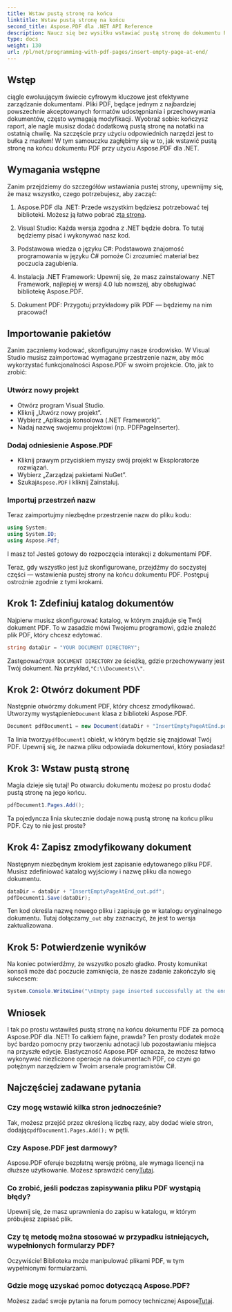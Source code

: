 ```yaml
---
title: Wstaw pustą stronę na końcu
linktitle: Wstaw pustą stronę na końcu
second_title: Aspose.PDF dla .NET API Reference
description: Naucz się bez wysiłku wstawiać pustą stronę do dokumentu PDF za pomocą Aspose.PDF dla .NET w tym przyjaznym dla początkujących przewodniku. Idealny do szybkich edycji.
type: docs
weight: 130
url: /pl/net/programming-with-pdf-pages/insert-empty-page-at-end/
---
```

## Wstęp

ciągle ewoluującym świecie cyfrowym kluczowe jest efektywne zarządzanie dokumentami. Pliki PDF, będące jednym z najbardziej powszechnie akceptowanych formatów udostępniania i przechowywania dokumentów, często wymagają modyfikacji. Wyobraź sobie: kończysz raport, ale nagle musisz dodać dodatkową pustą stronę na notatki na ostatnią chwilę. Na szczęście przy użyciu odpowiednich narzędzi jest to bułka z masłem! W tym samouczku zagłębimy się w to, jak wstawić pustą stronę na końcu dokumentu PDF przy użyciu Aspose.PDF dla .NET.

## Wymagania wstępne

Zanim przejdziemy do szczegółów wstawiania pustej strony, upewnijmy się, że masz wszystko, czego potrzebujesz, aby zacząć:

1.  Aspose.PDF dla .NET: Przede wszystkim będziesz potrzebować tej biblioteki. Możesz ją łatwo pobrać z[ta strona](https://releases.aspose.com/pdf/net/).

2. Visual Studio: Każda wersja zgodna z .NET będzie dobra. To tutaj będziemy pisać i wykonywać nasz kod.

3. Podstawowa wiedza o języku C#: Podstawowa znajomość programowania w języku C# pomoże Ci zrozumieć materiał bez poczucia zagubienia.

4. Instalacja .NET Framework: Upewnij się, że masz zainstalowany .NET Framework, najlepiej w wersji 4.0 lub nowszej, aby obsługiwać bibliotekę Aspose.PDF.

5. Dokument PDF: Przygotuj przykładowy plik PDF — będziemy na nim pracować!

## Importowanie pakietów

Zanim zaczniemy kodować, skonfigurujmy nasze środowisko. W Visual Studio musisz zaimportować wymagane przestrzenie nazw, aby móc wykorzystać funkcjonalności Aspose.PDF w swoim projekcie. Oto, jak to zrobić:

### Utwórz nowy projekt

- Otwórz program Visual Studio.
- Kliknij „Utwórz nowy projekt”.
- Wybierz „Aplikacja konsolowa (.NET Framework)”.
- Nadaj nazwę swojemu projektowi (np. PDFPageInserter).

### Dodaj odniesienie Aspose.PDF

- Kliknij prawym przyciskiem myszy swój projekt w Eksploratorze rozwiązań.
- Wybierz „Zarządzaj pakietami NuGet”.
-  Szukaj`Aspose.PDF` i kliknij Zainstaluj.

### Importuj przestrzeń nazw

Teraz zaimportujmy niezbędne przestrzenie nazw do pliku kodu:

```csharp
using System;
using System.IO;
using Aspose.Pdf;
```

I masz to! Jesteś gotowy do rozpoczęcia interakcji z dokumentami PDF.

Teraz, gdy wszystko jest już skonfigurowane, przejdźmy do soczystej części — wstawienia pustej strony na końcu dokumentu PDF. Postępuj ostrożnie zgodnie z tymi krokami.

## Krok 1: Zdefiniuj katalog dokumentów

Najpierw musisz skonfigurować katalog, w którym znajduje się Twój dokument PDF. To w zasadzie mówi Twojemu programowi, gdzie znaleźć plik PDF, który chcesz edytować.

```csharp
string dataDir = "YOUR DOCUMENT DIRECTORY";
```

 Zastępować`YOUR DOCUMENT DIRECTORY` ze ścieżką, gdzie przechowywany jest Twój dokument. Na przykład,`"C:\\Documents\\"`.

## Krok 2: Otwórz dokument PDF

 Następnie otwórzmy dokument PDF, który chcesz zmodyfikować. Utworzymy wystąpienie`Document` klasa z biblioteki Aspose.PDF.

```csharp
Document pdfDocument1 = new Document(dataDir + "InsertEmptyPageAtEnd.pdf");
```

 Ta linia tworzy`pdfDocument1` obiekt, w którym będzie się znajdował Twój PDF. Upewnij się, że nazwa pliku odpowiada dokumentowi, który posiadasz!

## Krok 3: Wstaw pustą stronę

Magia dzieje się tutaj! Po otwarciu dokumentu możesz po prostu dodać pustą stronę na jego końcu. 

```csharp
pdfDocument1.Pages.Add();
```

Ta pojedyncza linia skutecznie dodaje nową pustą stronę na końcu pliku PDF. Czy to nie jest proste?

## Krok 4: Zapisz zmodyfikowany dokument

Następnym niezbędnym krokiem jest zapisanie edytowanego pliku PDF. Musisz zdefiniować katalog wyjściowy i nazwę pliku dla nowego dokumentu.

```csharp
dataDir = dataDir + "InsertEmptyPageAtEnd_out.pdf";
pdfDocument1.Save(dataDir);
```

 Ten kod określa nazwę nowego pliku i zapisuje go w katalogu oryginalnego dokumentu. Tutaj dołączamy`_out` aby zaznaczyć, że jest to wersja zaktualizowana.

## Krok 5: Potwierdzenie wyników

Na koniec potwierdźmy, że wszystko poszło gładko. Prosty komunikat konsoli może dać poczucie zamknięcia, że nasze zadanie zakończyło się sukcesem:

```csharp
System.Console.WriteLine("\nEmpty page inserted successfully at the end of document.\nFile saved at " + dataDir);
```

## Wniosek

I tak po prostu wstawiłeś pustą stronę na końcu dokumentu PDF za pomocą Aspose.PDF dla .NET! To całkiem fajne, prawda? Ten prosty dodatek może być bardzo pomocny przy tworzeniu adnotacji lub pozostawianiu miejsca na przyszłe edycje. Elastyczność Aspose.PDF oznacza, że możesz łatwo wykonywać niezliczone operacje na dokumentach PDF, co czyni go potężnym narzędziem w Twoim arsenale programistów C#.

## Najczęściej zadawane pytania

### Czy mogę wstawić kilka stron jednocześnie?
 Tak, możesz przejść przez określoną liczbę razy, aby dodać wiele stron, dodając`pdfDocument1.Pages.Add();` w pętli.

### Czy Aspose.PDF jest darmowy?
 Aspose.PDF oferuje bezpłatną wersję próbną, ale wymaga licencji na dłuższe użytkowanie. Możesz sprawdzić ceny[Tutaj](https://purchase.aspose.com/buy).

### Co zrobić, jeśli podczas zapisywania pliku PDF wystąpią błędy?
Upewnij się, że masz uprawnienia do zapisu w katalogu, w którym próbujesz zapisać plik.

### Czy tę metodę można stosować w przypadku istniejących, wypełnionych formularzy PDF?
Oczywiście! Biblioteka może manipulować plikami PDF, w tym wypełnionymi formularzami.

### Gdzie mogę uzyskać pomoc dotyczącą Aspose.PDF?
 Możesz zadać swoje pytania na forum pomocy technicznej Aspose[Tutaj](https://forum.aspose.com/c/pdf/10).